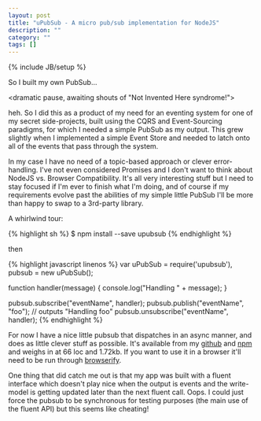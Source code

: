 ```yaml
---
layout: post
title: "uPubSub - A micro pub/sub implementation for NodeJS"
description: ""
category: ""
tags: []
---
```

{% include JB/setup %}

So I built my own PubSub...

&lt;dramatic pause, awaiting shouts of "Not Invented Here syndrome!"&gt;

heh. So I did this as a product of my need for an eventing system for one of my
secret side-projects, built using the CQRS and Event-Sourcing paradigms, for
which I needed a simple PubSub as my output. This grew slightly when I
implemented a simple Event Store and needed to latch onto all of the events that
pass through the system.

In my case I have no need of a topic-based approach or clever error-handling.
I've not even considered Promises and I don't want to think about NodeJS vs.
Browser Compatibility. It's all very interesting stuff but I need to stay
focused if I'm ever to finish what I'm doing, and of course if my requirements
evolve past the abilities of my simple little PubSub I'll be more than happy to
swap to a 3rd-party library.

A whirlwind tour:

{% highlight sh %}
$ npm install --save upubsub
{% endhighlight %}

then

{% highlight javascript linenos %}
var uPubSub = require('upubsub'),
    pubsub = new uPubSub();

function handler(message) {
  console.log("Handling " + message);
}

pubsub.subscribe("eventName", handler);
pubsub.publish("eventName", "foo"); // outputs "Handling foo"
pubsub.unsubscribe("eventName", handler);
{% endhighlight %}

For now I have a nice little pubsub that dispatches in an async manner, and does
as little clever stuff as possible. It's available from my
[github](https://github.com/ahri/upubsub) and
[npm](http://npmjs.org/package/upubsub) and weighs in at 66 loc and 1.72kb. If
you want to use it in a browser it'll need to be run through
[browserify](http://browserify.org).

One thing that did catch me out is that my app was built with a fluent interface
which doesn't play nice when the output is events and the write-model is getting
updated later than the next fluent call. Oops. I could just force the pubsub to
be synchronous for testing purposes (the main use of the fluent API) but this
seems like cheating!
